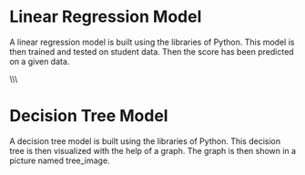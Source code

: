 # Linear Regression Model 
A linear regression model is built using the libraries of Python. This model is then trained and tested on student data. Then the score has been predicted on a given data.




\\\\\
# Decision Tree Model
A decision tree model is built using the libraries of Python. This decision tree is then visualized with the help of a graph. The graph is then shown in a picture named tree_image.
